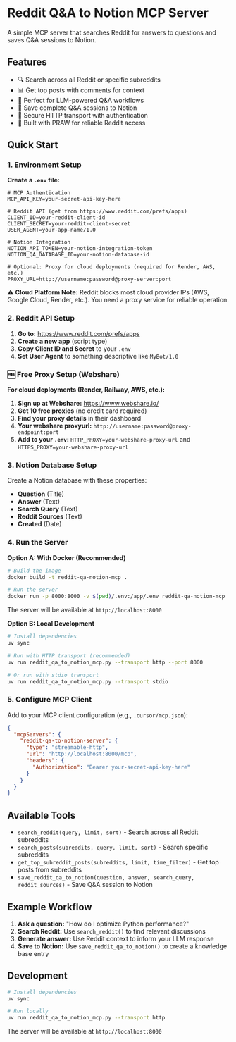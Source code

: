 # Reddit Q&A to Notion MCP Server

A simple MCP server that searches Reddit for answers to questions and saves Q&A sessions to Notion.

## Features

- 🔍 Search across all Reddit or specific subreddits
- 📊 Get top posts with comments for context
- 🤖 Perfect for LLM-powered Q&A workflows
- 💾 Save complete Q&A sessions to Notion
- 🔐 Secure HTTP transport with authentication
- 📱 Built with PRAW for reliable Reddit access

## Quick Start

### 1. Environment Setup

**Create a `.env` file:**
```env
# MCP Authentication
MCP_API_KEY=your-secret-api-key-here

# Reddit API (get from https://www.reddit.com/prefs/apps)
CLIENT_ID=your-reddit-client-id
CLIENT_SECRET=your-reddit-client-secret
USER_AGENT=your-app-name/1.0

# Notion Integration
NOTION_API_TOKEN=your-notion-integration-token
NOTION_QA_DATABASE_ID=your-notion-database-id

# Optional: Proxy for cloud deployments (required for Render, AWS, etc.)
PROXY_URL=http://username:password@proxy-server:port
```

**⚠️ Cloud Platform Note:** Reddit blocks most cloud provider IPs (AWS, Google Cloud, Render, etc.). You need a proxy service for reliable operation.

### 2. Reddit API Setup

1. **Go to:** https://www.reddit.com/prefs/apps
2. **Create a new app** (script type)
3. **Copy Client ID and Secret** to your `.env`
4. **Set User Agent** to something descriptive like `MyBot/1.0`

### 🆓 Free Proxy Setup (Webshare)

**For cloud deployments (Render, Railway, AWS, etc.):**

1. **Sign up at Webshare:** https://www.webshare.io/
2. **Get 10 free proxies** (no credit card required)
3. **Find your proxy details** in their dashboard
4. **Your webshare proxyurl:** `http://username:password@proxy-endpoint:port`
5. **Add to your `.env`:** `HTTP_PROXY=your-webshare-proxy-url` and `HTTPS_PROXY=your-webshare-proxy-url`

### 3. Notion Database Setup

Create a Notion database with these properties:
- **Question** (Title)
- **Answer** (Text)
- **Search Query** (Text)
- **Reddit Sources** (Text)
- **Created** (Date)

### 4. Run the Server

**Option A: With Docker (Recommended)**

```bash
# Build the image
docker build -t reddit-qa-notion-mcp .

# Run the server
docker run -p 8000:8000 -v $(pwd)/.env:/app/.env reddit-qa-notion-mcp
```

The server will be available at `http://localhost:8000`

**Option B: Local Development**

```bash
# Install dependencies
uv sync

# Run with HTTP transport (recommended)
uv run reddit_qa_to_notion_mcp.py --transport http --port 8000

# Or run with stdio transport
uv run reddit_qa_to_notion_mcp.py --transport stdio
```

### 5. Configure MCP Client

Add to your MCP client configuration (e.g., `.cursor/mcp.json`):

```json
{
  "mcpServers": {
    "reddit-qa-to-notion-server": {
      "type": "streamable-http", 
      "url": "http://localhost:8000/mcp",
      "headers": {
        "Authorization": "Bearer your-secret-api-key-here"
      }
    }
  }
}
```

## Available Tools

- `search_reddit(query, limit, sort)` - Search across all Reddit subreddits
- `search_posts(subreddits, query, limit, sort)` - Search specific subreddits  
- `get_top_subreddit_posts(subreddits, limit, time_filter)` - Get top posts from subreddits
- `save_reddit_qa_to_notion(question, answer, search_query, reddit_sources)` - Save Q&A session to Notion

## Example Workflow

1. **Ask a question:** "How do I optimize Python performance?"
2. **Search Reddit:** Use `search_reddit()` to find relevant discussions  
3. **Generate answer:** Use Reddit context to inform your LLM response
4. **Save to Notion:** Use `save_reddit_qa_to_notion()` to create a knowledge base entry

## Development

```bash
# Install dependencies
uv sync

# Run locally
uv run reddit_qa_to_notion_mcp.py --transport http
```

The server will be available at `http://localhost:8000`

